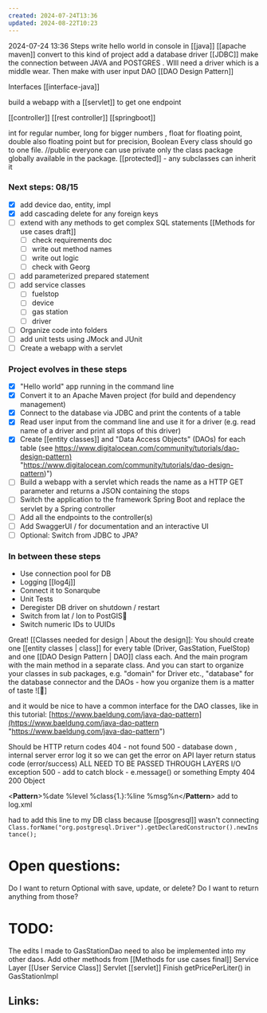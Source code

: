 ```yaml
---
created: 2024-07-24T13:36
updated: 2024-08-22T10:23
---
```

2024-07-24 13:36
Steps write hello world in console in [[java]]
[[apache maven]] convert to this kind of project
add a database driver [[JDBC]] make the connection between JAVA and POSTGRES . WIll need a driver which is a middle wear. Then make with user input
DAO [[DAO Design Pattern]]

Interfaces [[interface-java]]

build a webapp with a [[servlet]] to get one endpoint

[[controller]] [[rest controller]] [[springboot]]

int for regular number, long for bigger numbers , float for floating point, double also floating point but for precision, Boolean 
Every class should go to one file. 
//public everyone can use
private only the class
package globally available in the package. 
[[protected]] - any subclasses can inherit it

### Next steps: 08/15
- [x] add device dao, entity, impl 
- [x] add cascading delete for any foreign keys
- [ ] extend with any methods to get complex SQL statements [[Methods for use cases draft]]
	- [ ] check requirements doc
	- [ ] write out method names
	- [ ] write out logic
	- [ ] check with Georg
- [ ] add parameterized prepared statement
- [ ] add service classes
	- [ ] fuelstop
	- [ ] device
	- [ ] gas station
	- [ ] driver
- [ ] Organize code into folders
- [ ] add unit tests using  JMock and JUnit
- [ ] Create a webapp with a servlet

### Project evolves in these steps

- [x] "Hello world" app running in the command line  
- [x] Convert it to an Apache Maven project (for build and dependency management) 
- [x]  Connect to the database via JDBC and print the contents of a table  
-  [x] Read user input from the command line and use it for a driver (e.g. read name of a driver and print all stops of this driver)  
- [x]  Create [[entity classes]] and "Data Access Objects" (DAOs) for each table (see [https://www.digitalocean.com/community/tutorials/dao-design-pattern)](https://www.digitalocean.com/community/tutorials/dao-design-pattern) "https://www.digitalocean.com/community/tutorials/dao-design-pattern)")  
-  [ ] Build a webapp with a servlet which reads the name as a HTTP GET parameter and returns a JSON containing the stops  
- [ ] Switch the application to the framework Spring Boot and replace the servlet by a Spring controller  
- [ ] Add all the endpoints to the controller(s)  
- [ ] Add SwaggerUI / for documentation and an interactive UI  
- [ ] Optional: Switch from JDBC to JPA?

### In between these steps

- Use connection pool for DB  
- Logging  [[log4j]]
- Connect it to Sonarqube  
- Unit Tests  
- Deregister DB driver on shutdown / restart  
- Switch from lat / lon to PostGIS  
- Switch numeric IDs to UUIDs

Great! [[Classes needed for design | About the design]]: You should create one [[entity classes | class]] for every table (Driver, GasStation, FuelStop) and one [[DAO Design Pattern | DAO]] class each. And the main program with the main method in a separate class. And you can start to organize your classes in sub packages, e.g. "domain" for Driver etc., "database" for the database connector and the DAOs - how you organize them is a matter of taste ![🙂]

and it would be nice to have a common interface for the DAO classes, like in this tutorial: [https://www.baeldung.com/java-dao-pattern](https://www.baeldung.com/java-dao-pattern "https://www.baeldung.com/java-dao-pattern")

Should be HTTP return codes
404 - not found
500 - database down , internal server error
log it so we can get the error
on API layer return status code (error/success) 
ALL NEED TO BE PASSED THROUGH LAYERS
I/O exception 500 - add to catch block - e.message() or something 
Empty 404
200 Object 

<**Pattern**>%date %level %class{1.}:%line %msg%n</**Pattern**> add to log.xml

had to add this line to my DB class because [[posgresql]] wasn't connecting
`Class.forName("org.postgresql.Driver").getDeclaredConstructor().newInstance();`

# Open questions:
Do I want to return Optional with save, update, or delete? Do I want to return anything from those? 

# TODO:
The edits I made to GasStationDao need to also be implemented into my other daos. 
Add other methods from [[Methods for use cases final]]
Service Layer [[User Service Class]]
Servlet [[servlet]]
Finish getPricePerLiter() in GasStationImpl
## Links:



